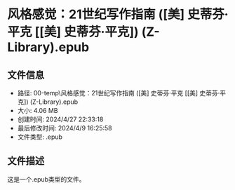 ﻿# 风格感觉：21世纪写作指南 ([美] 史蒂芬·平克 [[美] 史蒂芬·平克]) (Z-Library).epub

## 文件信息
- 路径: 00-temp\风格感觉：21世纪写作指南 ([美] 史蒂芬·平克 [[美] 史蒂芬·平克]) (Z-Library).epub
- 大小: 4.06 MB
- 创建时间: 2024/4/27 22:33:18
- 最后修改时间: 2024/4/9 16:25:58
- 文件类型: .epub

## 文件描述
这是一个.epub类型的文件。

